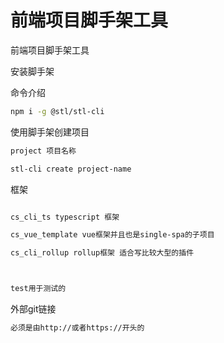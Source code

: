 # 前端项目脚手架工具

前端项目脚手架工具

安装脚手架

命令介绍


```bash
npm i -g @stl/stl-cli
```

使用脚手架创建项目

```bash
project 项目名称

stl-cli create project-name
```

框架

```bash

cs_cli_ts typescript 框架

cs_vue_template vue框架并且也是single-spa的子项目

cs_cli_rollup rollup框架 适合写比较大型的插件



test用于测试的
```

外部git链接

```bash
必须是由http://或者https://开头的
```